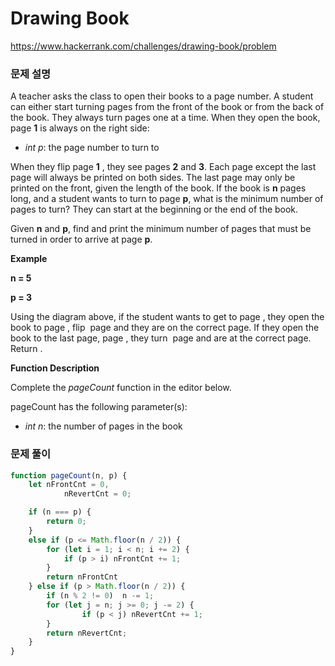 # Drawing Book

https://www.hackerrank.com/challenges/drawing-book/problem

### 문제 설명

A teacher asks the class to open their books to a page number. A student can either start turning pages from the front of the book or from the back of the book. They always turn pages one at a time. When they open the book, page **1** is always on the right side:

- *int p*: the page number to turn to

When they flip page **1** , they see pages **2** and **3**. Each page except the last page will always be printed on both sides. The last page may only be printed on the front, given the length of the book. If the book is **n** pages long, and a student wants to turn to page **p**, what is the minimum number of pages to turn? They can start at the beginning or the end of the book.

Given **n** and **p**, find and print the minimum number of pages that must be turned in order to arrive at page **p**.

**Example**

**n = 5**

**p = 3**

Using the diagram above, if the student wants to get to page , they open the book to page , flip  page and they are on the correct page. If they open the book to the last page, page , they turn  page and are at the correct page. Return .

**Function Description**

Complete the *pageCount* function in the editor below.

pageCount has the following parameter(s):

- *int n*: the number of pages in the book

### 문제 풀이

```jsx
function pageCount(n, p) {
	let nFrontCnt = 0, 
			nRevertCnt = 0;

	if (n === p) {
		return 0;
	}
	else if (p <= Math.floor(n / 2)) {
		for (let i = 1; i < n; i += 2) {
			if (p > i) nFrontCnt += 1;
		}
		return nFrontCnt
	} else if (p > Math.floor(n / 2)) {
		if (n % 2 != 0)  n -= 1;
		for (let j = n; j >= 0; j -= 2) {
				if (p < j) nRevertCnt += 1;
		}
		return nRevertCnt;
	}
}
```
